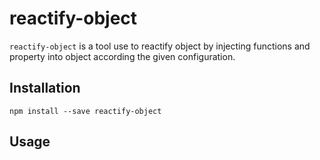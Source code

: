 # reactify-object

`reactify-object` is a tool use to reactify object by injecting functions and property into object according the given configuration. 

## Installation

```
npm install --save reactify-object 
```

## Usage

